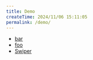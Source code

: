 ```yaml
---
title: Demo
createTime: 2024/11/06 15:11:05
permalink: /demo/
---
```


- [bar](./bar.md)
- [foo](./foo.md)
- [Swiper](./Swiper.md)
